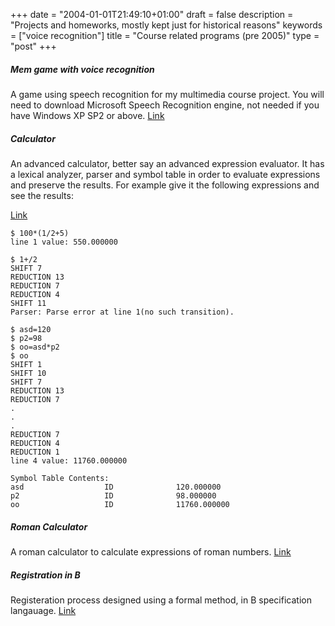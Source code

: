 +++
date = "2004-01-01T21:49:10+01:00"
draft = false
description = "Projects and homeworks, mostly kept just for historical reasons"
keywords = ["voice recognition"]
title = "Course related programs (pre 2005)"
type = "post"
+++

##### Mem game with voice recognition
 A game using speech recognition for my multimedia course project. You will need to download Microsoft Speech Recognition engine, not needed if you have Windows XP SP2 or above.
 [Link](Mem.zip)

##### Calculator
An advanced calculator, better say an advanced expression evaluator. It has a lexical analyzer, parser and symbol table in order to evaluate expressions and preserve the results. For example give it the following expressions and see the results:

[Link](Calc.zip)

    $ 100*(1/2+5)
    line 1 value: 550.000000

    $ 1+/2
    SHIFT 7
    REDUCTION 13
    REDUCTION 7
    REDUCTION 4
    SHIFT 11
    Parser: Parse error at line 1(no such transition).

    $ asd=120
    $ p2=98
    $ oo=asd*p2
    $ oo
    SHIFT 1
    SHIFT 10
    SHIFT 7
    REDUCTION 13
    REDUCTION 7
    .
    .
    .
    REDUCTION 7
    REDUCTION 4
    REDUCTION 1
    line 4 value: 11760.000000

    Symbol Table Contents:
    asd                  ID              120.000000
    p2                   ID              98.000000
    oo                   ID              11760.000000



##### Roman Calculator
 A roman calculator to calculate expressions of roman numbers.
[Link](RomanCalc.zip)


##### Registration in B
Registeration process designed using a formal method, in B specification langauage.
[Link](REGISTRATION.zip)
